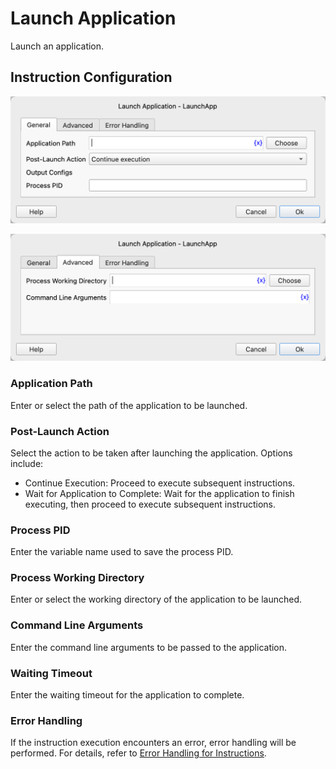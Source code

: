 # Launch Application

Launch an application.

## Instruction Configuration

![Launch Application General Configuration Dialog](launch_app_general_config.png)

![Launch Application Advanced Configuration Dialog](launch_app_advanced_config.png)

### Application Path

Enter or select the path of the application to be launched.

### Post-Launch Action

Select the action to be taken after launching the application. Options include:
* Continue Execution: Proceed to execute subsequent instructions.
* Wait for Application to Complete: Wait for the application to finish executing, then proceed to execute subsequent instructions.

### Process PID

Enter the variable name used to save the process PID.

### Process Working Directory

Enter or select the working directory of the application to be launched.

### Command Line Arguments

Enter the command line arguments to be passed to the application.

### Waiting Timeout

Enter the waiting timeout for the application to complete.

### Error Handling

If the instruction execution encounters an error, error handling will be performed. For details, refer to [Error Handling for Instructions](../../manual/error_handling.md).
